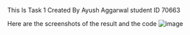 This Is Task 1 
Created By Ayush Aggarwal student ID 70663

Here are the screenshots of the result and the code
![image]("greeting.png.jpg")
